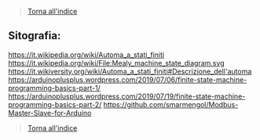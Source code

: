 

>[Torna all'indice](indexstatifiniti.md)
## **Sitografia:**
https://it.wikipedia.org/wiki/Automa_a_stati_finiti
https://it.wikipedia.org/wiki/File:Mealy_machine_state_diagram.svg
https://it.wikiversity.org/wiki/Automa_a_stati_finiti#Descrizione_dell'automa
https://arduinoplusplus.wordpress.com/2019/07/06/finite-state-machine-programming-basics-part-1/
https://arduinoplusplus.wordpress.com/2019/07/19/finite-state-machine-programming-basics-part-2/
https://github.com/smarmengol/Modbus-Master-Slave-for-Arduino
>[Torna all'indice](indexstatifiniti.md)
